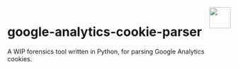 <img align="right" src="https://i.imgur.com/dKCZEoi.png" width="48">

# google-analytics-cookie-parser
A WIP forensics tool written in Python, for parsing Google Analytics cookies.
